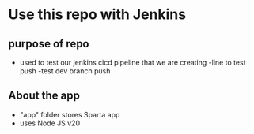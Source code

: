 # Use this repo with Jenkins
## purpose of repo 
- used to test our jenkins cicd pipeline that we are creating
-line to test push
-test dev branch push
## About the app
- "app" folder stores Sparta app
- uses Node JS v20
